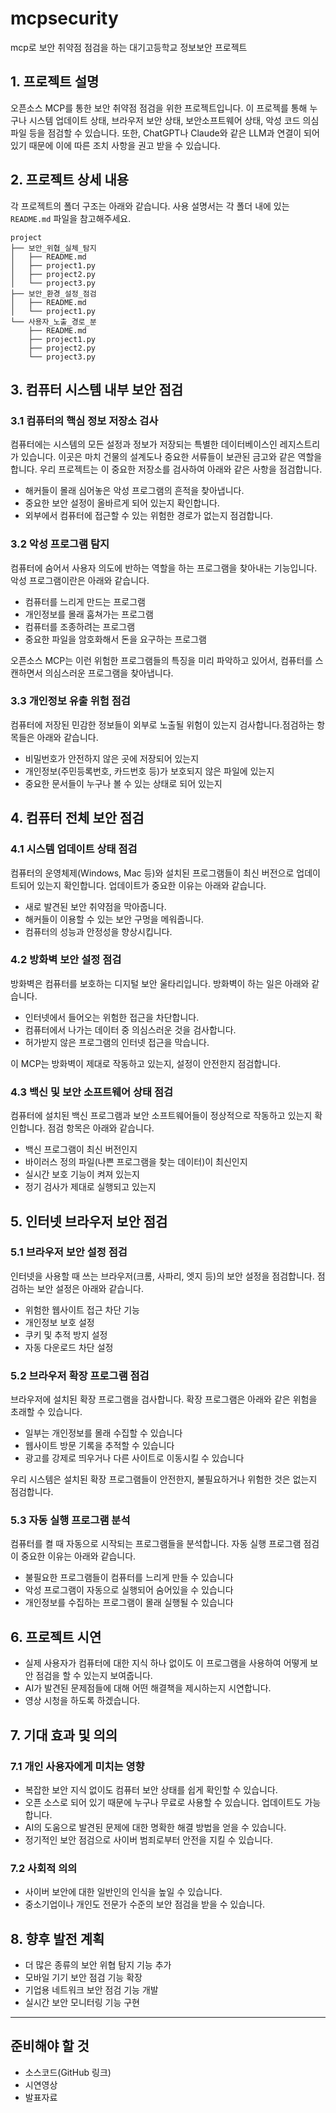 # mcpsecurity
mcp로 보안 취약점 점검을 하는 대기고등학교 정보보안 프로젝트

## 1. 프로젝트 설명

오픈소스 MCP를 통한 보안 취약점 점검을 위한 프로젝트입니다. 이 프로젝를 통해 누구나 시스템 업데이트 상태, 브라우저 보안 상태, 보안소프트웨어 상태, 악성 코드 의심 파일 등을 점검할 수 있습니다. 또한, ChatGPT나 Claude와 같은 LLM과 연결이 되어 있기 때문에 이에 따른 조치 사항을 권고 받을 수 있습니다.

## 2. 프로젝트 상세 내용
각 프로젝트의 폴더 구조는 아래와 같습니다. 사용 설명서는 각 폴더 내에 있는 `README.md` 파일을 참고해주세요.
```
project
├── 보안_위협_실체_탐지
│   ├── README.md
│   ├── project1.py
│   ├── project2.py
│   └── project3.py
├── 보안_환경_설정_점검
│   ├── README.md
│   └── project1.py
└── 사용자_노출_경로_분
    ├── README.md
    ├── project1.py
    ├── project2.py
    └── project3.py
```

## 3. 컴퓨터 시스템 내부 보안 점검

### 3.1 컴퓨터의 핵심 정보 저장소 검사
컴퓨터에는 시스템의 모든 설정과 정보가 저장되는 특별한 데이터베이스인 레지스트리가 있습니다. 이곳은 마치 건물의 설계도나 중요한 서류들이 보관된 금고와 같은 역할을 합니다. 우리 프로젝트는 이 중요한 저장소를 검사하여 아래와 같은 사항을 점검합니다.

- 해커들이 몰래 심어놓은 악성 프로그램의 흔적을 찾아냅니다.
- 중요한 보안 설정이 올바르게 되어 있는지 확인합니다.
- 외부에서 컴퓨터에 접근할 수 있는 위험한 경로가 없는지 점검합니다.


### 3.2 악성 프로그램 탐지
컴퓨터에 숨어서 사용자 의도에 반하는 역할을 하는 프로그램을 찾아내는 기능입니다. 악성 프로그램이란은 아래와 같습니다.
- 컴퓨터를 느리게 만드는 프로그램
- 개인정보를 몰래 훔쳐가는 프로그램  
- 컴퓨터를 조종하려는 프로그램
- 중요한 파일을 암호화해서 돈을 요구하는 프로그램

오픈소스 MCP는 이런 위험한 프로그램들의 특징을 미리 파악하고 있어서, 컴퓨터를 스캔하면서 의심스러운 프로그램을 찾아냅니다.

### 3.3 개인정보 유출 위험 점검
컴퓨터에 저장된 민감한 정보들이 외부로 노출될 위험이 있는지 검사합니다.점검하는 항목들은 아래와 같습니다.
- 비밀번호가 안전하지 않은 곳에 저장되어 있는지
- 개인정보(주민등록번호, 카드번호 등)가 보호되지 않은 파일에 있는지
- 중요한 문서들이 누구나 볼 수 있는 상태로 되어 있는지

## 4. 컴퓨터 전체 보안 점검

### 4.1 시스템 업데이트 상태 점검
컴퓨터의 운영체제(Windows, Mac 등)와 설치된 프로그램들이 최신 버전으로 업데이트되어 있는지 확인합니다. 업데이트가 중요한 이유는 아래와 같습니다.
- 새로 발견된 보안 취약점을 막아줍니다.
- 해커들이 이용할 수 있는 보안 구멍을 메워줍니다.
- 컴퓨터의 성능과 안정성을 향상시킵니다.

### 4.2 방화벽 보안 설정 점검
방화벽은 컴퓨터를 보호하는 디지털 보안 울타리입니다. 방화벽이 하는 일은 아래와 같습니다.
- 인터넷에서 들어오는 위험한 접근을 차단합니다.
- 컴퓨터에서 나가는 데이터 중 의심스러운 것을 검사합니다.
- 허가받지 않은 프로그램의 인터넷 접근을 막습니다.

이 MCP는 방화벽이 제대로 작동하고 있는지, 설정이 안전한지 점검합니다.

### 4.3 백신 및 보안 소프트웨어 상태 점검
컴퓨터에 설치된 백신 프로그램과 보안 소프트웨어들이 정상적으로 작동하고 있는지 확인합니다. 점검 항목은 아래와 같습니다.
- 백신 프로그램이 최신 버전인지
- 바이러스 정의 파일(나쁜 프로그램을 찾는 데이터)이 최신인지
- 실시간 보호 기능이 켜져 있는지
- 정기 검사가 제대로 실행되고 있는지

## 5. 인터넷 브라우저 보안 점검

### 5.1 브라우저 보안 설정 점검
인터넷을 사용할 때 쓰는 브라우저(크롬, 사파리, 엣지 등)의 보안 설정을 점검합니다. 점검하는 보안 설정은 아래와 같습니다.
- 위험한 웹사이트 접근 차단 기능
- 개인정보 보호 설정
- 쿠키 및 추적 방지 설정
- 자동 다운로드 차단 설정

### 5.2 브라우저 확장 프로그램 점검
브라우저에 설치된 확장 프로그램을 검사합니다. 확장 프로그램은 아래와 같은 위험을 초래할 수 있습니다.
- 일부는 개인정보를 몰래 수집할 수 있습니다
- 웹사이트 방문 기록을 추적할 수 있습니다
- 광고를 강제로 띄우거나 다른 사이트로 이동시킬 수 있습니다

우리 시스템은 설치된 확장 프로그램들이 안전한지, 불필요하거나 위험한 것은 없는지 점검합니다.

### 5.3 자동 실행 프로그램 분석
컴퓨터를 켤 때 자동으로 시작되는 프로그램들을 분석합니다. 자동 실행 프로그램 점검이 중요한 이유는 아래와 같습니다.
- 불필요한 프로그램들이 컴퓨터를 느리게 만들 수 있습니다
- 악성 프로그램이 자동으로 실행되어 숨어있을 수 있습니다
- 개인정보를 수집하는 프로그램이 몰래 실행될 수 있습니다

## 6. 프로젝트 시연
- 실제 사용자가 컴퓨터에 대한 지식 하나 없이도 이 프로그램을 사용하여 어떻게 보안 점검을 할 수 있는지 보여줍니다.
- AI가 발견된 문제점들에 대해 어떤 해결책을 제시하는지 시연합니다.
- 영상 시청을 하도록 하겠습니다.

## 7. 기대 효과 및 의의

### 7.1 개인 사용자에게 미치는 영향
- 복잡한 보안 지식 없이도 컴퓨터 보안 상태를 쉽게 확인할 수 있습니다.
- 오픈 소스로 되어 있기 때문에 누구나 무료로 사용할 수 있습니다. 업데이트도 가능합니다.
- AI의 도움으로 발견된 문제에 대한 명확한 해결 방법을 얻을 수 있습니다.
- 정기적인 보안 점검으로 사이버 범죄로부터 안전을 지킬 수 있습니다.

### 7.2 사회적 의의
- 사이버 보안에 대한 일반인의 인식을 높일 수 있습니다.
- 중소기업이나 개인도 전문가 수준의 보안 점검을 받을 수 있습니다.

## 8. 향후 발전 계획
- 더 많은 종류의 보안 위협 탐지 기능 추가
- 모바일 기기 보안 점검 기능 확장
- 기업용 네트워크 보안 점검 기능 개발
- 실시간 보안 모니터링 기능 구현

---

## 준비해야 할 것

- 소스코드(GitHub 링크)
- 시연영상
- 발표자료